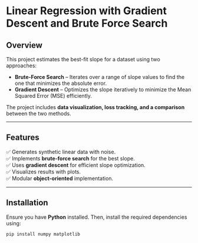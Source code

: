# Linear Regression with Gradient Descent and Brute Force Search

## Overview

This project estimates the best-fit slope for a dataset using two approaches:

- **Brute-Force Search** – Iterates over a range of slope values to find the one that minimizes the absolute error.
- **Gradient Descent** – Optimizes the slope iteratively to minimize the Mean Squared Error (MSE) efficiently.

The project includes **data visualization, loss tracking, and a comparison** between the two methods.

---

## Features

✅ Generates synthetic linear data with noise.  
✅ Implements **brute-force search** for the best slope.  
✅ Uses **gradient descent** for efficient slope optimization.  
✅ Visualizes results with plots.  
✅ Modular **object-oriented** implementation.  

---

## Installation

Ensure you have **Python** installed. Then, install the required dependencies using:

```bash
pip install numpy matplotlib

